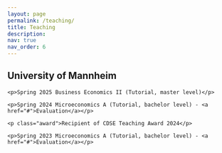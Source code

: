 ```yaml
---
layout: page
permalink: /teaching/
title: Teaching
description: 
nav: true
nav_order: 6
---
```

<html lang="en">
<head>
    <meta charset="UTF-8">
    <meta name="viewport" content="width=device-width, initial-scale=1.0">
    <title>Academic Profile</title>
    <style>
        /* Style for the award with proper alignment */
        .award {
            color: #0366d6;
            display: block;
            margin: 5px 0 16px 20px; /* Add a subtle 20px left margin for slight indentation */
            position: relative;
            padding-left: 10px; /* Add padding to account for the vertical bar */
            border-left: 3px solid #0366d6; /* Use border-left instead of a pseudo-element */
        }
    </style>
</head>
<body>   
    <h2>University of Mannheim</h2>
    
    <p>Spring 2025 Business Economics II (Tutorial, master level)</p>
    
    <p>Spring 2024 Microeconomics A (Tutorial, bachelor level) - <a href="#">Evaluation</a></p>
    
    <p class="award">Recipient of CDSE Teaching Award 2024</p>
    
    <p>Spring 2023 Microeconomics A (Tutorial, bachelor level) - <a href="#">Evaluation</a></p>
</body>
</html>
